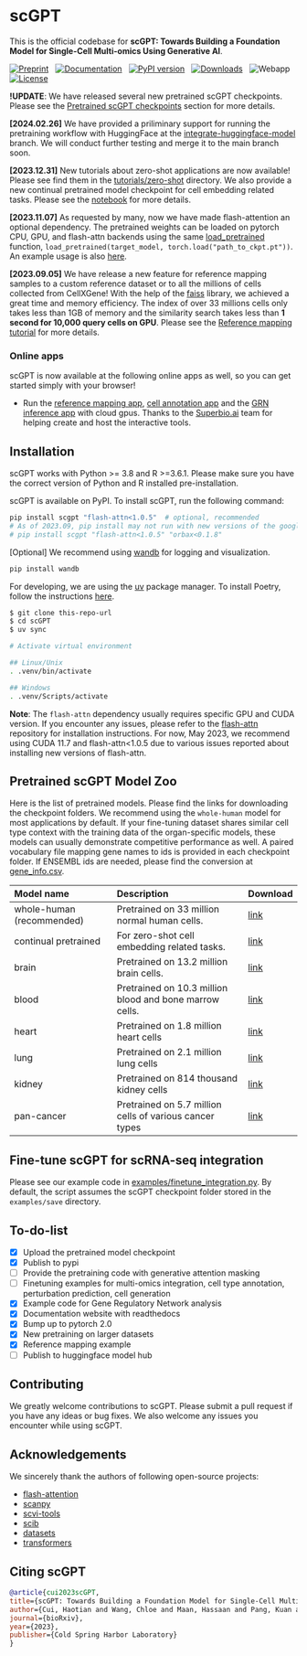 # scGPT

This is the official codebase for **scGPT: Towards Building a Foundation Model for Single-Cell Multi-omics Using Generative AI**.

[![Preprint](https://img.shields.io/badge/preprint-available-brightgreen)](https://www.biorxiv.org/content/10.1101/2023.04.30.538439) &nbsp;
[![Documentation](https://img.shields.io/badge/docs-available-brightgreen)](https://scgpt.readthedocs.io/en/latest/) &nbsp;
[![PyPI version](https://badge.fury.io/py/scgpt.svg)](https://badge.fury.io/py/scgpt) &nbsp;
[![Downloads](https://pepy.tech/badge/scgpt)](https://pepy.tech/project/scgpt) &nbsp;
![Webapp](https://img.shields.io/website?url=https%3A%2F%2Fscgpthub.org&up_color=chartreuse%20&logo=gotomeeting&logoColor=%23FFB3FF&label=WebApp&labelColor=%2300CBFF) &nbsp;
[![License](https://img.shields.io/badge/license-MIT-blue)](https://github.com/username/repo/blob/main/LICENSE)

**!UPDATE**: We have released several new pretrained scGPT checkpoints. Please see the [Pretrained scGPT checkpoints](#pretrained-scGPT-checkpoints) section for more details.

**[2024.02.26]** We have provided a priliminary support for running the pretraining workflow with HuggingFace at the [integrate-huggingface-model](https://github.com/bowang-lab/scGPT/tree/integrate-huggingface-model) branch. We will conduct further testing and merge it to the main branch soon.

**[2023.12.31]** New tutorials about zero-shot applications are now available! Please see find them in the [tutorials/zero-shot](tutorials/zero-shot) directory. We also provide a new continual pretrained model checkpoint for cell embedding related tasks. Please see the [notebook](tutorials/zero-shot/Tutorial_ZeroShot_Integration_Continual_Pretraining.ipynb) for more details.

**[2023.11.07]** As requested by many, now we have made flash-attention an optional dependency. The pretrained weights can be loaded on pytorch CPU, GPU, and flash-attn backends using the same [load_pretrained](https://github.com/bowang-lab/scGPT/blob/f6097112fe5175cd4e221890ed2e2b1815f54010/scgpt/utils/util.py#L304) function, `load_pretrained(target_model, torch.load("path_to_ckpt.pt"))`. An example usage is also [here](https://github.com/bowang-lab/scGPT/blob/f6097112fe5175cd4e221890ed2e2b1815f54010/scgpt/tasks/cell_emb.py#L258).

**[2023.09.05]** We have release a new feature for reference mapping samples to a custom reference dataset or to all the millions of cells collected from CellXGene! With the help of the [faiss](https://github.com/facebookresearch/faiss) library, we achieved a great time and memory efficiency. The index of over 33 millions cells only takes less than 1GB of memory and the similarity search takes less than **1 second for 10,000 query cells on GPU**. Please see the [Reference mapping tutorial](https://github.com/bowang-lab/scGPT/blob/main/tutorials/Tutorial_Reference_Mapping.ipynb) for more details.

### Online apps

scGPT is now available at the following online apps as well, so you can get started simply with your browser!

- Run the [reference mapping app](https://app.superbio.ai/apps/299?id=6548f339a9ed6f6e5560b07d), [cell annotation app](https://app.superbio.ai/apps/274?id=64d205cb980ff714de831ee0) and the [GRN inference app](https://app.superbio.ai/apps/270?id=64b804fb823bc93b64c10a76) with cloud gpus. Thanks to the [Superbio.ai](https://app.superbio.ai/) team for helping create and host the interactive tools.

## Installation

scGPT works with Python >= 3.8 and R >=3.6.1. Please make sure you have the correct version of Python and R installed pre-installation.

scGPT is available on PyPI. To install scGPT, run the following command:

```bash
pip install scgpt "flash-attn<1.0.5"  # optional, recommended
# As of 2023.09, pip install may not run with new versions of the google orbax package, if you encounter related issues, please use the following command instead:
# pip install scgpt "flash-attn<1.0.5" "orbax<0.1.8"
```

[Optional] We recommend using [wandb](https://wandb.ai/) for logging and visualization.

```bash
pip install wandb
```

For developing, we are using the [uv](https://docs.astral.sh/uv/#getting-started) package manager. To install Poetry, follow the instructions [here](https://docs.astral.sh/uv/getting-started/installation).

```bash
$ git clone this-repo-url
$ cd scGPT
$ uv sync

# Activate virtual environment

## Linux/Unix
. .venv/bin/activate

## Windows
. .venv/Scripts/activate
```

**Note**: The `flash-attn` dependency usually requires specific GPU and CUDA version. If you encounter any issues, please refer to the [flash-attn](https://github.com/HazyResearch/flash-attention/tree/main) repository for installation instructions. For now, May 2023, we recommend using CUDA 11.7 and flash-attn<1.0.5 due to various issues reported about installing new versions of flash-attn.

## Pretrained scGPT Model Zoo

Here is the list of pretrained models. Please find the links for downloading the checkpoint folders. We recommend using the `whole-human` model for most applications by default. If your fine-tuning dataset shares similar cell type context with the training data of the organ-specific models, these models can usually demonstrate competitive performance as well. A paired vocabulary file mapping gene names to ids is provided in each checkpoint folder. If ENSEMBL ids are needed, please find the conversion at [gene_info.csv](https://github.com/bowang-lab/scGPT/files/13243634/gene_info.csv).

| Model name                | Description                                             | Download                                                                                     |
| :------------------------ | :------------------------------------------------------ | :------------------------------------------------------------------------------------------- |
| whole-human (recommended) | Pretrained on 33 million normal human cells.            | [link](https://drive.google.com/drive/folders/1oWh_-ZRdhtoGQ2Fw24HP41FgLoomVo-y?usp=sharing) |
| continual pretrained      | For zero-shot cell embedding related tasks.             | [link](https://drive.google.com/drive/folders/1_GROJTzXiAV8HB4imruOTk6PEGuNOcgB?usp=sharing) |
| brain                     | Pretrained on 13.2 million brain cells.                 | [link](https://drive.google.com/drive/folders/1vf1ijfQSk7rGdDGpBntR5bi5g6gNt-Gx?usp=sharing) |
| blood                     | Pretrained on 10.3 million blood and bone marrow cells. | [link](https://drive.google.com/drive/folders/1kkug5C7NjvXIwQGGaGoqXTk_Lb_pDrBU?usp=sharing) |
| heart                     | Pretrained on 1.8 million heart cells                   | [link](https://drive.google.com/drive/folders/1GcgXrd7apn6y4Ze_iSCncskX3UsWPY2r?usp=sharing) |
| lung                      | Pretrained on 2.1 million lung cells                    | [link](https://drive.google.com/drive/folders/16A1DJ30PT6bodt4bWLa4hpS7gbWZQFBG?usp=sharing) |
| kidney                    | Pretrained on 814 thousand kidney cells                 | [link](https://drive.google.com/drive/folders/1S-1AR65DF120kNFpEbWCvRHPhpkGK3kK?usp=sharing) |
| pan-cancer                | Pretrained on 5.7 million cells of various cancer types | [link](https://drive.google.com/drive/folders/13QzLHilYUd0v3HTwa_9n4G4yEF-hdkqa?usp=sharing) |

## Fine-tune scGPT for scRNA-seq integration

Please see our example code in [examples/finetune_integration.py](examples/finetune_integration.py). By default, the script assumes the scGPT checkpoint folder stored in the `examples/save` directory.

## To-do-list

- [x] Upload the pretrained model checkpoint
- [x] Publish to pypi
- [ ] Provide the pretraining code with generative attention masking
- [ ] Finetuning examples for multi-omics integration, cell type annotation, perturbation prediction, cell generation
- [x] Example code for Gene Regulatory Network analysis
- [x] Documentation website with readthedocs
- [x] Bump up to pytorch 2.0
- [x] New pretraining on larger datasets
- [x] Reference mapping example
- [ ] Publish to huggingface model hub

## Contributing

We greatly welcome contributions to scGPT. Please submit a pull request if you have any ideas or bug fixes. We also welcome any issues you encounter while using scGPT.

## Acknowledgements

We sincerely thank the authors of following open-source projects:

- [flash-attention](https://github.com/HazyResearch/flash-attention)
- [scanpy](https://github.com/scverse/scanpy)
- [scvi-tools](https://github.com/scverse/scvi-tools)
- [scib](https://github.com/theislab/scib)
- [datasets](https://github.com/huggingface/datasets)
- [transformers](https://github.com/huggingface/transformers)

## Citing scGPT

```bibtex
@article{cui2023scGPT,
title={scGPT: Towards Building a Foundation Model for Single-Cell Multi-omics Using Generative AI},
author={Cui, Haotian and Wang, Chloe and Maan, Hassaan and Pang, Kuan and Luo, Fengning and Wang, Bo},
journal={bioRxiv},
year={2023},
publisher={Cold Spring Harbor Laboratory}
}
```
